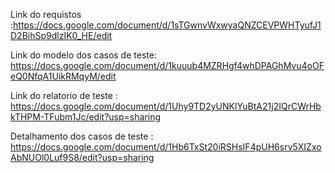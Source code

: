 
Link do requistos :https://docs.google.com/document/d/1sTGwnvWxwyaQNZCEVPWHTyufJ1D2BihSp9dlzIK0_HE/edit                                    



Link do modelo dos casos de teste: https://docs.google.com/document/d/1kuuub4MZRHgf4whDPAGhMvu4oOFeQ0NfqA1UikRMqyM/edit                                                         



Link do relatorio de teste : https://docs.google.com/document/d/1Uhy9TD2yUNKlYuBtA21j2IQrCWrHbkTHPM-TFubm1Jc/edit?usp=sharing                                                                



Detalhamento dos casos de teste : https://docs.google.com/document/d/1Hb6TxSt20iRSHsIF4pUH6srv5XIZxoAbNUOl0Luf9S8/edit?usp=sharing                                                             


